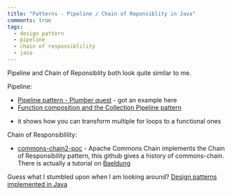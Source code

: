```yaml
---
title: "Patterns - Pipeline / Chain of Reponsiblity in Java"
comments: true
tags:
  - design pattern
  - pipeline
  - chain of responsiblility
  - java
---
```


Pipeline and Chain of Reponsiblity both look quite similar to me. 

<!--more-->

Pipeline:

* [Pipeline pattern - Plumber quest](http://qrman.github.io/posts/2017/02/09/pipeline-pattern-plumber-quest) - got an example here
* [Function composition and the Collection Pipeline pattern](https://www.ibm.com/developerworks/library/j-java8idioms2/index.html) 
- it shows how you can transform multiple for loops to a functional ones

Chain of Responsiblility:

* [commons-chain2-poc](https://github.com/sawestwood/commons-chain2-poc) - Apache Commons Chain implements the Chain of Responsibility pattern, 
  this github gives a history of commons-chain. There is actually a tutorial on [Baeldung](http://www.baeldung.com/apache-commons-chain)

Guess what I stumbled upon when I am looking around? [Design patterns implemented in Java](http://java-design-patterns.com/)